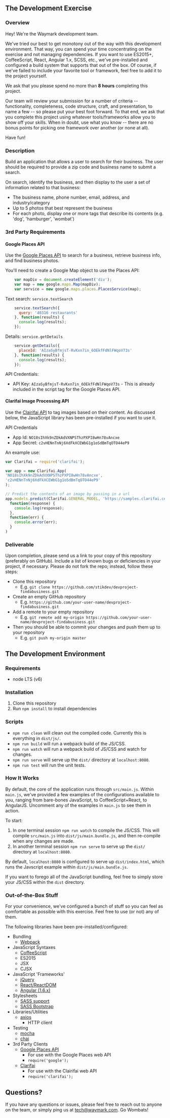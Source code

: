 ## The Development Exercise

### Overview
Hey! We're the Waymark development team.

We've tried our best to get monotony out of the way with this development environment. That way, you can spend your time concentrating on the exercise and not managing dependencies. If you want to use ES2015+, CoffeeScript, React, Angular 1.x, SCSS, etc., we've pre-installed and configured a build system that supports that out of the box. Of course, if we've failed to include your favorite tool or framework, feel free to add it to the project yourself.

We ask that you please spend no more than **8 hours** completing this project.

Our team will review your submission for a number of criteria -- functionality, completeness, code structure, craft, and presentation, to name a few -- so please put your best foot forward. To that end, we ask that you complete this project using whatever tools/frameworks allow you to show off your skills. When in doubt, use what you know -- there are no bonus points for picking one framework over another (or none at all).

Have fun!

### Description
Build an application that allows a user to search for their business. The user should be required to provide a zip code and business name to submit a search.

On search, identify the business, and then display to the user a set of information related to that business:
- The business name, phone number, email, address, and industry/category
- Up to 5 photos that best represent the business
- For each photo, display one or more tags that describe its contents (e.g. 'dog', 'hamburger', 'wombat')

### 3rd Party Requirements
#### Google Places API

Use the
[Google Places API](https://developers.google.com/maps/documentation/javascript/places#overview)
to search for a business, retrieve business info, and find business photos.

You'll need to create a Google Map object to use the Places API:
``` javascript
    var mapDiv = document.createElement('div');
    var map = new google.maps.Map(mapDiv);
    var service = new google.maps.places.PlacesService(map);
```

Text search: `service.textSearch`
``` javascript
    service.textSearch({
      query: '48316 restaurants'
    }, function(results) {
      console.log(results);
    });
```

Details: `service.getDetails`
``` javascript
    service.getDetails({
      placeId: 'AIzaSyBfmjsT-RvKxn7in_6OEkfFdNlFWqoV73s'
    }, function(results) {
      console.log(results);
    });
```

API Credentials:
  - API Key: `AIzaSyBfmjsT-RvKxn7in_6OEkfFdNlFWqoV73s` - This is already included in the script tag for the Google Places API.

#### Clarifai Image Processing API

Use the [Clairifai API](https://developer.clarifai.com/quick-start/) to tag images based on
their content. As discussed below, the JavaScript library has been pre-installed if you want to use it.

API Credentials
  - App Id: `NO18sIhXk9nZDkAdVXNPSThzPXPI8wHn78vAncxe`
  - App Secret: `c2vHENnTnNj6XdFkXCEWbG1g1oSdBmTqOTO44eP9`

An example use:
```javascript
var Clarifai = require('clarifai');

var app = new Clarifai.App(
'NO18sIhXk9nZDkAdVXNPSThzPXPI8wHn78vAncxe',
'c2vHENnTnNj6XdFkXCEWbG1g1oSdBmTqOTO44eP9'
);

// Predict the contents of an image by passing in a url
app.models.predict(Clarifai.GENERAL_MODEL, 'https://samples.clarifai.com/metro-north.jpg').then(
  function(response) {
    console.log(response);
  },
  function(err) {
    console.error(err);
  }
)
```

### Deliverable
Upon completion, please send us a link to your copy of this repository (preferably on GitHub). Include a list of known bugs or deficiencies in your project, if necessary. Please do not fork the repo; instead, follow these steps:

- Clone this repository
  - E.g. `git clone https://github.com/stikdev/devproject-findabusiness.git`
- Create an empty GitHub repository
  - E.g. `https://github.com/your-user-name/devproject-findabusiness.git`
- Add a remote to your empty repository
  - E.g. `git remote add my-origin https://github.com/your-user-name/devproject-findabusiness.git`
- Then you should be able to commit your changes and push them up to your repository
  - E.g. `git push my-origin master`

## The Development Environment

### Requirements

- node LTS (v6)

### Installation

1. Clone this repository
2. Run `npm install` to install dependencies

### Scripts

- `npm run clean` will clean out the compiled code. Currently this is everything in `dist/js/`.
- `npm run build` will run a webpack build of the JS/CSS.
- `npm run watch` will run a webpack build of JS/CSS and watch for changes.
- `npm run serve` will serve up the `dist/` directory at `localhost:8080`.
- `npm run test` will run the unit tests.

### How It Works

By default, the core of the application runs through `src/main.js`. Within `main.js`, we've provided a few examples of the configurations available to you, ranging from bare-bones JavaScript, to CoffeeScript+React, to AngularJS. Uncomment any of the examples in `main.js` to see them in action.

To start:

1. In one terminal session `npm run watch` to compile the JS/CSS. This will compile `src/main.js` into `dist/js/main.bundle.js`, and then re-compile when any changes are made.
2. In another terminal session `npm run serve` to serve up the `dist/` directory at `localhost:8080`.

By default, `localhost:8080` is configured to serve up `dist/index.html`, which runs the Javscript example within `dist/js/main.bundle.js`.

If you want to forego all of the JavaScript bundling, feel free to simply store your JS/CSS within the `dist` directory.

### Out-of-the-Box Stuff

For your convenience, we've configured a bunch of stuff so you can feel as comfortable as possible with this exercise. Feel free to use (or not) any of them.

The following libraries have been pre-installed/configured:

- Bundling
  - [Webpack](https://webpack.js.org)
- JavaScript Syntaxes
  - [CoffeeScript](http://coffeescript.org)
  - ES2015
  - JSX
  - CJSX
- JavaScript 'Frameworks'
  - [jQuery](https://jquery.com)
  - [React/ReactDOM](https://facebook.github.io/react/)
  - [Angular (1.6.x)](https://angularjs.org)
- Stylesheets
  - [SASS support](http://sass-lang.com)
  - [SASS Bootstrap](http://getbootstrap.com)
- Libraries/Utilities
  - [axios](https://github.com/mzabriskie/axios)
    - HTTP client
- Testing
  - [mocha](https://mochajs.org)
  - [chai](http://chaijs.com)
- 3rd Party Clients
  - [Google Places API](https://developers.google.com/maps/documentation/javascript/places#overview)
    - For use with the Google Places web API
    - `require('google');`
  - [Clarifai](https://developer.clarifai.com/quick-start/)
    - For use with the Clairifai web API
    - `require('clarifai');`

## Questions?
If you have any questions or issues, please feel free to reach out to anyone on the team, or simply ping us at [tech@waymark.com](mailto:tech@waymark.com). Go Wombats!
